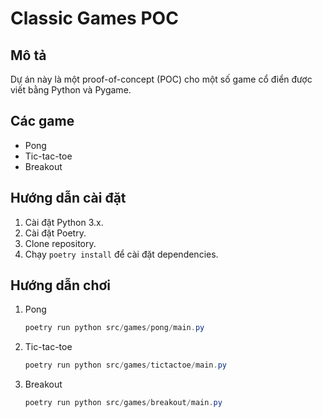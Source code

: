 # Classic Games POC

## Mô tả
Dự án này là một proof-of-concept (POC) cho một số game cổ điển được viết bằng Python và Pygame.

## Các game
-   Pong
-   Tic-tac-toe
-   Breakout

## Hướng dẫn cài đặt
1.  Cài đặt Python 3.x.
2.  Cài đặt Poetry.
3.  Clone repository.
4.  Chạy `poetry install` để cài đặt dependencies.

## Hướng dẫn chơi

1. Pong

    ```powershell
    poetry run python src/games/pong/main.py
    ```

2. Tic-tac-toe

    ```powershell
    poetry run python src/games/tictactoe/main.py
    ```

3. Breakout

    ```powershell
    poetry run python src/games/breakout/main.py
    ```
